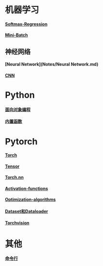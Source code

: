 # 机器学习

#### [Softmax-Regression](Notes/Softmax-Regression.md) 

####  [Mini-Batch](Notes/Mini-Batch.md) 

## 神经网络

#### [Neural Network](Notes/Neural Network.md)

#### [CNN](Notes/CNN.md) 

# Python

####  [面向对象编程](Notes/面向对象编程.md)

#### [内置函数](Notes/内置函数.md)

# Pytorch
#### [Torch](Notes/Torch.md) 

#### [Tensor](Notes/Tensor.md)

#### [Torch.nn](Notes/Torch.nn.md) 

#### [Activation-functions](Notes/Activation-functions.md) 

#### [Optimization-algorithms](Notes/Optimization-algorithms.md) 

####  [Dataset和Dataloader](Notes/Dataset和Dataloader.md) 

####  [Torchvision](Notes/Torchvision.md)

# 其他

#### [命令行](Notes/命令行.md)

